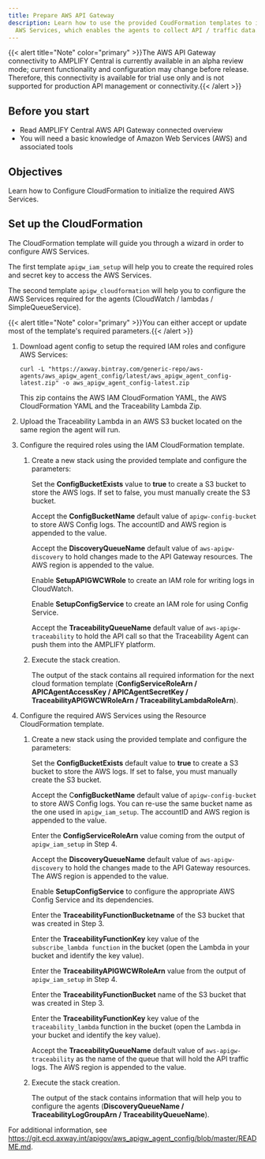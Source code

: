 ```yaml
---
title: Prepare AWS API Gateway
description: Learn how to use the provided CoudFormation templates to initialize
  AWS Services, which enables the agents to collect API / traffic data.
---
```

{{< alert title="Note" color="primary" >}}The AWS API Gateway connectivity to AMPLIFY Central is currently available in an alpha review mode; current functionality and configuration may change before release.   Therefore, this connectivity is available for trial use only and is not supported for production API management or connectivity.{{< /alert >}}

## Before you start

* Read AMPLIFY Central AWS API Gateway connected overview
* You will need a basic knowledge of Amazon Web Services (AWS) and associated tools

## Objectives

Learn how to Configure CloudFormation to initialize the required AWS Services.

## Set up the CloudFormation

The CloudFormation template will guide you through a wizard in order to configure AWS Services.

The first template `apigw_iam_setup` will help you to create the required roles and secret key to access the AWS Services.

The second template `apigw_cloudformation` will help you to configure the AWS Services required for the agents (CloudWatch / lambdas / SimpleQueueService).

{{< alert title="Note" color="primary" >}}You can either accept or update most of the template's required parameters.{{< /alert >}}

1. Download agent config to setup the required IAM roles and configure AWS Services:

   ```
   curl -L "https://axway.bintray.com/generic-repo/aws-agents/aws_apigw_agent_config/latest/aws_apigw_agent_config-latest.zip" -o aws_apigw_agent_config-latest.zip
   ```

   This zip contains the AWS IAM CloudFormation YAML, the AWS CloudFormation YAML and the Traceability Lambda Zip.
2. Upload the Traceability Lambda in an AWS S3 bucket located on the same region the agent will run.
3. Configure the required roles using the IAM CloudFormation  template.

   1. Create a new stack using the provided template and configure the parameters:

      Set the **ConfigBucketExists** value to **true** to create a S3 bucket to store the AWS logs. If set to false, you must manually create the S3 bucket. 

      Accept the **ConfigBucketName** default value of  `apigw-config-bucket` to store AWS Config logs. The accountID and AWS region is appended to the value.

      Accept the **DiscoveryQueueName** default value of `aws-apigw-discovery` to hold changes made to the API Gateway resources. The AWS region is appended to the value.

      Enable **SetupAPIGWCWRole** to create an IAM role for writing logs in CloudWatch.

      Enable **SetupConfigService** to create an IAM role for using Config Service.

      Accept the **TraceabilityQueueName** default value of `aws-apigw-traceability` to hold the API call so that the Traceability Agent can push them into the AMPLIFY platform.
   2. Execute the stack creation.

      The output of the stack contains all required information for the next cloud formation template (**ConfigServiceRoleArn / APICAgentAccessKey / APICAgentSecretKey / TraceabilityAPIGWCWRoleArn / TraceabilityLambdaRoleArn**).
4. Configure the required AWS Services using the Resource CloudFormation template.

   1. Create a new stack using the provided template and configure the parameters: 

      Set the **ConfigBucketExists** default value to **true** to create a S3 bucket to store the AWS logs. If set to false, you must manually create the S3 bucket.

      Accept the C**onfigBucketName** default value of `apigw-config-bucket` to store AWS Config logs. You can re-use the same bucket name as the one used in `apigw_iam_setup`. The accountID and AWS region is appended to the value.

      Enter the **ConfigServiceRoleArn** value coming from the output of `apigw_iam_setup` in Step 4.

      Accept the **DiscoveryQueueName** default value of `aws-apigw-discovery` to hold the changes made to the API Gateway resources. The AWS region is appended to the value.

      Enable **SetupConfigService** to configure the appropriate AWS Config Service and its dependencies.

      Enter the **TraceabilityFunctionBucketname** of the S3 bucket that was created in Step 3. 

      Enter the **TraceabilityFunctionKey** key value of the `subscribe_lambda function` in the bucket (open the Lambda in your bucket and identify the key value).

      Enter the **TraceabilityAPIGWCWRoleArn** value from the output of `apigw_iam_setup` in Step 4.

      Enter the **TraceabilityFunctionBucket** name of the S3 bucket that was created in Step 3.

      Enter the **TraceabilityFunctionKey** key value of the `traceability_lambda` function in the bucket (open the Lambda in your bucket and identify the key value).

      Accept the **TraceabilityQueueName** default value of `aws-apigw-traceability` as the name of the queue that will hold the API traffic logs. The AWS region is appended to the value.
   2. Execute the stack creation.

      The output of the stack contains information that will help you to configure the agents (**DiscoveryQueueName / TraceabilityLogGroupArn / TraceabilityQueueName**).

For additional information, see <https://git.ecd.axway.int/apigov/aws_apigw_agent_config/blob/master/README.md>.